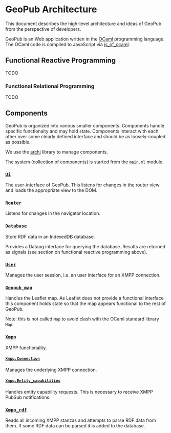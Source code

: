 # GeoPub Architecture

This document describes the high-level architecture and ideas of GeoPub from the perspective of developers.

GeoPub is an Web application written in the [OCaml](https://ocaml.org/) programming language. The OCaml code is compiled to JavaScript via [js_of_ocaml](https://github.com/ocsigen/js_of_ocaml/).

## Functional Reactive Programming

TODO

### Functional Relational Programming

TODO

## Components

GeoPub is organized into various smaller components. Components handle specific functionaity and may hold state. Components interact with each other over some clearly defined interface and should be as loosely-coupled as possible.

We use the [archi](https://github.com/anmonteiro/archi) library to manage components.

The system (collection of components) is started from the [`main.ml`](../src/geopub/main.ml) module.

### [`Ui`](../src/geopub/ui.ml)

The user-interface of GeoPub. This listens for changes in the router view and loads the appropriate view to the DOM.

### [`Router`](../src/geopub/router.ml)

Listens for changes in the navigator location.

### [`Database`](../src/geopub/database/database.mli)

Store RDF data in an IndexedDB database.

Provides a Dataog interface for querying the database. Results are returned as signals (see section on functional reactive programming above).

### [`User`](../src/geopub/user.ml)

Manages the user session, i.e. an user interface for an XMPP connection.

### [`Geopub_map`](../src/geopub/geopub_map.ml)

Handles the Leaflet map. As Leaflet does not provide a functional interface this component holds state so that the map appears functional to the rest of GeoPub.

Note: this is not called `Map` to avoid clash with the OCaml standard library `Map`.

### [`Xmpp`](../src/geopub/xmpp/xmpp.mli)

XMPP functionality.

#### [`Xmpp.Connection`](../src/geopub/xmpp/connection.ml)

Manages the underlying XMPP connection.

#### [`Xmpp.Entity_capabilities`](../src/geopub/xmpp/entity_capabilities.ml)

Handles entity capability requests. This is necessary to receive XMPP PubSub notifications.

### [`Xmpp_rdf`](../src/geopub/xmpp_rdf.ml)

Reads all incoming XMPP stanzas and attempts to parse RDF data from them. If some RDF data can be parsed it is added to the database.



